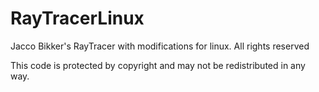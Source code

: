 # RayTracerLinux
Jacco Bikker's RayTracer with modifications for linux. All rights reserved

This code is protected by copyright and may not be redistributed in any way.

